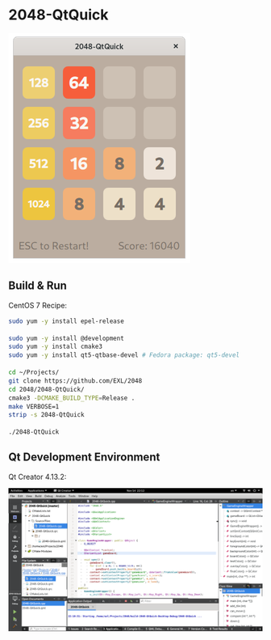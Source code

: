2048-QtQuick
============

![2048-QtQuick Fedora 33 Screenshot](../image/2048-QtQuick-Screenshot.png)

## Build & Run

CentOS 7 Recipe:

```sh
sudo yum -y install epel-release

sudo yum -y install @development
sudo yum -y install cmake3
sudo yum -y install qt5-qtbase-devel # Fedora package: qt5-devel

cd ~/Projects/
git clone https://github.com/EXL/2048
cd 2048/2048-QtQuick/
cmake3 -DCMAKE_BUILD_TYPE=Release .
make VERBOSE=1
strip -s 2048-QtQuick

./2048-QtQuick
```

## Qt Development Environment

Qt Creator 4.13.2:

![Qt Creator Fedora 33 Screenshot](../image/QtCreator-Fedora-Screenshot.png)
